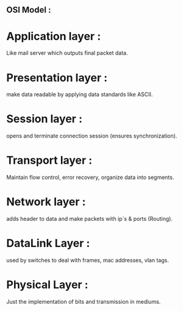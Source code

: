 ## OSI Model :

# Application layer :
Like mail server which outputs final packet data.
# Presentation layer :
make data readable by applying data standards like ASCII.
# Session layer : 
opens and terminate connection session (ensures synchronization).
# Transport layer : 
Maintain flow control, error recovery, organize data into segments.
# Network layer :
adds header to data and make packets with ip`s & ports (Routing).
# DataLink Layer : 
used by switches to deal with frames, mac addresses, vlan tags.
# Physical Layer :
Just the implementation of bits and transmission in mediums.
